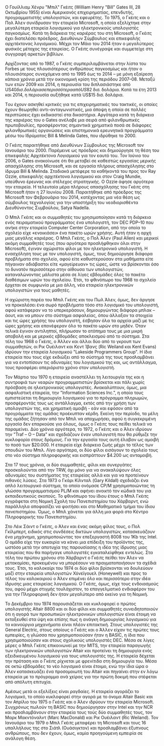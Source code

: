 Ο Γουίλλιαμ Χένρυ "Μπιλ" Γκέιτς (William Henry "Bill" Gates III, 28 Οκτωβρίου 1955) είναι Αμερικανός επιχειρηματίας, επενδυτής, προγραμματιστής υπολογιστών, και εφευρέτης. Το 1975, ο Γκέιτς και ο Πολ Άλεν συνίδρυσαν την εταιρεία Microsoft, η οποία εξελίχτηκε στην μεγαλύτερη εταιρεία λογισμικού για ηλεκτρονικούς υπολογιστές παγκοσμίως. Κατά τη διάρκεια της καριέρας του στη Microsoft, ο Γκέιτς έχει διατελέσει πρόεδρος, Διευθύνων Σύμβουλος και επικεφαλής αρχιτέκτονας λογισμικού. Μέχρι τον Μάιο του 2014 ήταν ο μεγαλύτερος φυσικός μέτοχος της εταιρείας. Ο Γκέιτς συνέγραψε και συμμετείχε στη συγγραφή αρκετών βιβλίων.

Αρχίζοντας από το 1987, ο Γκέιτς συμπεριλαμβάνεται στην λίστα του Forbes με τους πλουσιότερους ανθρώπους παγκοσμίως και ήταν ο πλουσιότερος συνεχόμενα από το 1995 έως το 2014 – με μόνη εξαίρεση κάποια χρόνια μετά την οικονομική κρίση της περιόδου 2007–08. Μεταξύ των ετών 2009 και 2014, η περιουσία του διπλασιάστηκε από US$40 δισ. δολάρια σε περισσότερα από US$82 δισ. δολάρια. Κατά τα έτη 2013 και 2014, η περιουσία αυξήθηκε κατά US$15 δισ. δολάρια.

Tου έχουν ασκηθεί κριτικές για τις επιχειρηματικές του τακτικές, οι οποίες έχουν θεωρηθεί αντι-ανταγωνιστικές, μια άποψη η οποία σε πολλές περιπτώσεις έχει εκδικαστεί στα δικαστήρια. Αργότερα κατά τη διάρκεια της καριέρας του ο Gates ανέλαβε μια σειρά από φιλανθρωπικές πρωτοβουλίες, προσφέροντας σημαντικά χρηματικά ποσά σε διάφορες φιλανθρωπικές οργανώσεις και επιστημονικά ερευνητικά προγράμματα μέσω του Ιδρύματος Bill & Melinda Gates, που ιδρύθηκε το 2000.

Ο Γκέιτς παραιτήθηκε από Διευθύνων Σύμβουλος της Microsoft τον Ιανουάριο του 2000. Παρέμεινε ως πρόεδρος και δημιούργησε τη θέση του επικεφαλής Αρχιτέκτονα Λογισμικού για τον εαυτό του. Τον Ιούνιο του 2006, ο Gates ανακοίνωσε ότι θα μεταβεί σε καθεστώς εργασίας μερικής απασχόλησης στη Microsoft, και σε εργασία πλήρους απασχόλησης στο ίδρυμα Bill & Melinda. Σταδιακά μετέφερε τα καθήκοντά του προς τον Ray Ozzie, επικεφαλής αρχιτέκτονα λογισμικού και στον Craig Mundie, υπεύθυνο έρευνας και στέλεχος στρατηγικής. Ο Ozzie άφησε αργότερα την εταιρεία. Η τελευταία μέρα πλήρους απασχόλησης του Γκέιτς στη Microsoft ήταν η 27 Ιουνίου 2008. Παραιτήθηκε από πρόεδρος της Microsoft τον Φεβρουάριο του 2014, κατέχοντας μια νέα θέση ως σύμβουλος τεχνολογίας για την υποστήριξη του νεοδιορισθέντα Διευθύνοντος Συμβούλου, Satya Nadella.


Ο Μπιλ Γκέιτς και οι συμμαθητές του χρησιμοποίησαν κατά τη διάρκεια ενός πειραματικού προγράμματος ένα υπολογιστή, τον DEC PDP–10 που ανήκε στην εταιρεία Computer Center Corporation, από την οποία το σχολείο είχε «ενοικιάσει» ένα πακέτο ωρών χρήσης. Αυτή ήταν η αρχή μιας μεγάλης καριέρας. Ο Μπιλ Γκέιτς, ο Πολ Άλεν (Paul Allen) και μερικοί ακόμη συμμαθητές τους (που αργότερα προσλήφθηκαν όλοι στην Microsoft), έγιναν αχώριστοι φίλοι με τον ηλεκτρονικό υπολογιστή. Η ενασχόληση τους με τον υπολογιστή, όμως, τους δημιούργησε διάφορα προβλήματα στο σχολείο, αφού είτε καθυστερούσαν στα μαθήματα είτε πήγαιναν αδιάβαστοι είτε «μαγείρευαν» τις ώρες, ώστε να βρίσκονται όσο το δυνατόν περισσότερο στην αίθουσα των υπολογιστών, καταναλώνοντας μάλιστα μέσα σε λίγες εβδομάδες όλες το πακέτο διαθέσιμων ωρών του σχολείου. Έτσι, το φθινόπωρο του 1968 το σχολείο έρχεται σε συμφωνία με μια άλλη, νέα εταιρεία ηλεκτρονικών υπολογιστών για τους μαθητές.

Η αχώριστη παρέα του Μπιλ Γκέιτς και του Πωλ Άλεν, όμως, δεν άργησε να προκαλέσει ένα σωρό προβλήματα τόσο στο λογισμικό του υπολογιστή, αφού κατάφεραν να το υπερκεράσουν, δημιουργώντας διάφορα μπλακ – άουτ, και να μπουν στο σύστημα ασφαλείας, όπου άλλαξαν τα στοιχεία και τις ώρες χρήσης του υπολογιστή, έσβησαν όλα τα αρχεία μαζί με τις ώρες χρήσης και επανέφεραν όλο το πακέτο ωρών στο μηδέν. Όταν τελικά έγιναν αντιληπτοί, πλήρωσαν το ατόπημα τους με μια μικρή αποβολή και με μερικές εβδομάδες αποκλεισμού από το σύστημα. Στα τέλη του 1968 ο Γκέιτς, ο Άλλεν και άλλοι δύο από το γκρουπ των συμμαθητών, οι Ρικ Ουέιλαντ και Κεντ Ίβανς (Ric Weiland και Kent Evans) ιδρύουν την εταιρεία λογισμικού "Lakeside Programmers Group". Η ίδια εταιρεία που τους είχε εκδιώξει από το σύστημά της τους προσλαμβάνει για να εντοπίσουν τις αδυναμίες του λογισμικού της και, ως αντάλλαγμα, τους προσφέρει απεριόριστο χρόνο στον υπολογιστή.

Τον Μάρτιο του 1970 η εταιρεία αναστέλλει τη λειτουργία της και η συντροφιά των νεαρών προγραμματιστών βρίσκεται και πάλι χωρίς πρόσβαση σε ηλεκτρονικούς υπολογιστές. Ανακαλύπτουν, όμως, μια ασφαλιστική εταιρεία, την "Information Sciences Inc.", η οποία τους εμπιστεύεται τη δημιουργία λογισμικού για το πρόγραμμα πληρωμών, προσφέροντάς τους ως αντάλλαγμα, εκτός από την χρήση των υπολογιστών της, και χρηματική αμοιβή - εάν και εφόσον από τα προγράμματα της ομάδας προέκυπταν κέρδη. Εκείνη την περίοδο, τα μέλη της ομάδας ζήτησαν από τον Μπιλ να αποχωρήσει, αφού η συγκεκριμένη εργασία δεν επαρκούσε για όλους, όμως ο Γκέιτς τους πείθει τελικά να παραμείνει. Δύο χρόνια αργότερα, το 1972, ο Γκέιτς και ο Άλεν ιδρύουν την "Traf – O – Data" και σχεδιάζουν έναν υπολογιστή που θα ρύθμιζε την κυκλοφορία στους δρόμους. Για την εργασία τους αυτή έλαβαν ως αμοιβή το ποσό των $20.000. Η εταιρεία είχε διάρκεια ζωής μέχρι το τέλος των σπουδών του Μπιλ. Λίγο αργότερα, οι δύο φίλοι εισάγουν το σχολείο τους στο νέο σύστημα πληροφορικής και εισπράττουν $4.200 ως ανταμοιβή.

Στα 17 τους χρόνια, οι δύο συμμαθητές, φίλοι και συνεργάτες προσκαλούνται από την TRW, όχι μόνο για να ανακαλύψουν όλες αδυναμίες του συστήματος της εταιρείας αλλά και για να προτείνουν πιθανές λύσεις. Στα 1973 ο Γκάρι Κίλνταλ (Gary Kildall) σχεδιάζει ένα απλό λειτουργικό σύστημα, το οποίο ονόμασε CP/M χρησιμοποιώντας τη γλώσσα προγραμματισμού PL/M και αφήνει ανοικτό τον κώδικά του για εκπαιδευτικούς σκοπούς. Το φθινόπωρο του ίδιου έτους ο Μπιλ Γκέιτς εγγράφεται στη Νομική Σχολή του Πανεπιστημίου του Χάρβαρντ, ενώ παράλληλα αποφασίζει να φοιτήσει και στο Μαθηματικό τμήμα του ίδιου πανεπιστημίου. Όμως, ο Μπιλ χάνεται για άλλη μια φορά στο Κέντρο Πληροφορικής του Πανεπιστημίου.

Στο Λέικ Σάιντ ο Γκέιτς, ο Άλεν και ένας ακόμη φίλος τους, ο Πολ Γκίλμπερτ, ειδικός στις συνδέσεις δικτύων υπολογιστών, κατασκευάζουν ένα μηχάνημα, χρησιμοποιώντας τον επεξεργαστή 8008 του 1Kb της Intel. Ο ομάδα είχε την ευκαιρία να κάνει μια επίδειξη του προϊόντος της, ωστόσο μετά την αποτυχία της παρουσίασης η ιδέα της ίδρυσης μιας εταιρείας που θα παρήγαγε υπολογιστές εγκαταλείφθηκε εντελώς. Στα τέλη του πρώτου χρόνου στο Χάρβαρντ ο Γκέιτς πείθει τον Άλεν να μετακομίσει, προκειμένου να μπορέσουν να πραγματοποιήσουν τα σχέδιά τους. Έτσι, το καλοκαίρι του 1974 οι δύο φίλοι βρίσκονται να δουλεύουν μαζί στην εταιρεία υπολογιστών Χόνεϊγουελ (Honeywell) και προς το τέλος του καλοκαιριού ο Άλεν επιμένει όλο και περισσότερο στην ιδέα ίδρυσης μιας εταιρείας λογισμικού. Ο Γκέιτς, όμως, είχε τους ενδοιασμούς του, αφού μέχρι στιγμής τουλάχιστον, το επαγγελματικό ενδιαφέρον του για την Πληροφορική δεν ήταν μεγαλύτερο από εκείνο για τη Νομική.

Το Δεκέμβριο του 1974 παρουσιάζεται και κυκλοφορεί ο πρώτος υπολογιστής Altair 8800 και οι δύο φίλοι και συμμαθητές συνειδητοποιούν ότι η αγορά των προσωπικών ηλεκτρονικών υπολογιστών είναι έτοιμη να εκτοξευθεί στα ύψη και επίσης πως η ανάγκη δημιουργίας λογισμικού για τα καινούργια μηχανήματα είναι πλέον επιτακτική. Στους υπολογιστές της General Electric, στους οποίους ο Γκέιτς και ο Άλλεν είχαν τις πρώτες τους εμπειρίες, η γλώσσα που χρησιμοποιούσαν ήταν η BASIC, η ίδια που χρησιμοποιούσαν και στους σχολικούς υπολογιστές DEC. Μέσα σε λίγες μέρες ο Μπιλ Γκέιτς επικοινωνεί με την MITS, την εταιρεία παραγωγής των ηλεκτρονικών υπολογιστών Altair και προτείνει τη δημιουργία ενός εξειδικευμένου λογισμικού για τους υπολογιστές της. Η εταιρεία δέχεται την πρόταση και ο Γκέιτς ρίχνεται με φρενίτιδα στη δημιουργία του. Μέσα σε οκτώ εβδομάδες το νέο λογισμικό είναι έτοιμο, ενώ την ίδια ώρα ο Άλεν κατασκευάζει ένα προσομοιωτή του Altair και πηγαίνει στην εν λόγω εταιρεία με το πρόγραμμα ανά χείρας για την πρώτη δοκιμή που στέφεται από απόλυτη επιτυχία.

Αμέσως μετά οι εξελίξεις είναι ραγδαίες. Η εταιρεία αγοράζει το λογισμικό, το οποίο κυκλοφορεί στην αγορά με το όνομα Altair Basic και τον Απρίλιο του 1975 ο Γκέιτς και ο Άλεν ιδρύουν την εταιρεία Microsoft. Συγχρόνως πωλούν τη BASIC που δημιούργησαν στην Intel και την NCR και προσλαμβάνουν στην εταιρεία τους τούς δύο συμμαθητές τους, τον Μαρκ Μακντόναλντ (Marc MacDonald) και Ρικ Ουέιλαντ (Ric Weiland). Τον Ιανουάριο του 1979 ο Μπιλ Γκέιτς μεταφέρει τη Microsoft και τους 16 υπαλλήλους της στο Σιάτλ (Ουάσιγκτον) και προσλαμβάνει έξυπνους ανθρώπους, που δεν έχουν, όμως, καμία προηγούμενη εμπειρία σε ανάλογη θέση. 
